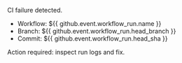 CI failure detected.

- Workflow: ${{ github.event.workflow_run.name }}
- Branch: ${{ github.event.workflow_run.head_branch }}
- Commit: ${{ github.event.workflow_run.head_sha }}

Action required: inspect run logs and fix.
